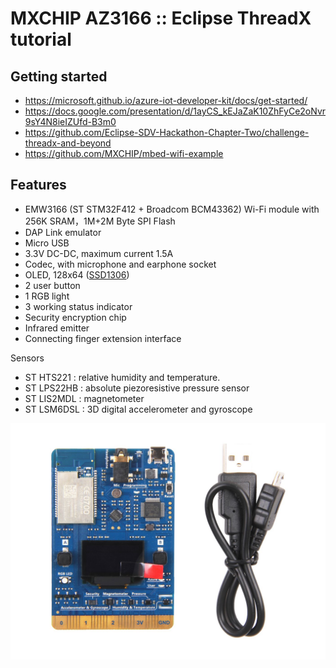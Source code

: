 # MXCHIP AZ3166 :: Eclipse ThreadX tutorial

## Getting started

* https://microsoft.github.io/azure-iot-developer-kit/docs/get-started/
* https://docs.google.com/presentation/d/1ayCS_kEJaZaK10ZhFyCe2oNvr9sY4N8ieIZUfd-B3m0
* https://github.com/Eclipse-SDV-Hackathon-Chapter-Two/challenge-threadx-and-beyond
* https://github.com/MXCHIP/mbed-wifi-example

## Features

* EMW3166 (ST STM32F412 + Broadcom BCM43362) Wi-Fi module with 256K SRAM，1M+2M Byte SPI Flash
* DAP Link emulator
* Micro USB
* 3.3V DC-DC, maximum current 1.5A
* Codec, with microphone and earphone socket
* OLED, 128x64 ([SSD1306](https://cdn-shop.adafruit.com/datasheets/SSD1306.pdf))
* 2 user button
* 1 RGB light
* 3 working status indicator
* Security encryption chip
* Infrared emitter
* Connecting finger extension interface

Sensors
* ST HTS221 : relative humidity and temperature.
* ST LPS22HB : absolute piezoresistive pressure sensor
* ST LIS2MDL : magnetometer
* ST LSM6DSL : 3D digital accelerometer and gyroscope

![mxchip-az3166](media/mxchip-az3166-01.jpg)

